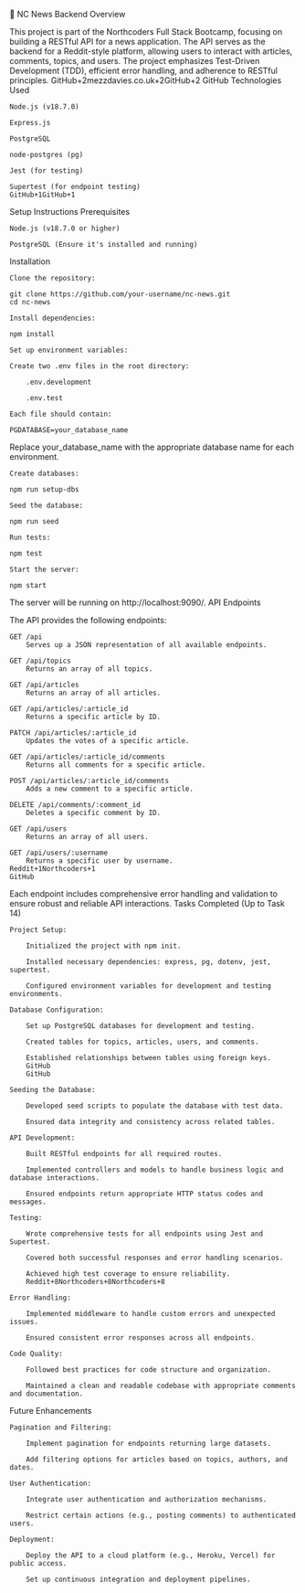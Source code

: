 📰 NC News Backend
Overview

This project is part of the Northcoders Full Stack Bootcamp, focusing on building a RESTful API for a news application. The API serves as the backend for a Reddit-style platform, allowing users to interact with articles, comments, topics, and users. The project emphasizes Test-Driven Development (TDD), efficient error handling, and adherence to RESTful principles.
GitHub+2mezzdavies.co.uk+2GitHub+2
GitHub
Technologies Used

    Node.js (v18.7.0)

    Express.js

    PostgreSQL

    node-postgres (pg)

    Jest (for testing)

    Supertest (for endpoint testing)
    GitHub+1GitHub+1

Setup Instructions
Prerequisites

    Node.js (v18.7.0 or higher)

    PostgreSQL (Ensure it's installed and running)

Installation

    Clone the repository:

    git clone https://github.com/your-username/nc-news.git
    cd nc-news

    Install dependencies:

    npm install

    Set up environment variables:

    Create two .env files in the root directory:

        .env.development

        .env.test

    Each file should contain:

    PGDATABASE=your_database_name

Replace your_database_name with the appropriate database name for each environment.

    Create databases:

    npm run setup-dbs

    Seed the database:

    npm run seed

    Run tests:

    npm test

    Start the server:

    npm start

The server will be running on http://localhost:9090/.
API Endpoints

The API provides the following endpoints:

    GET /api
        Serves up a JSON representation of all available endpoints.

    GET /api/topics
        Returns an array of all topics.

    GET /api/articles
        Returns an array of all articles.

    GET /api/articles/:article_id
        Returns a specific article by ID.

    PATCH /api/articles/:article_id
        Updates the votes of a specific article.

    GET /api/articles/:article_id/comments
        Returns all comments for a specific article.

    POST /api/articles/:article_id/comments
        Adds a new comment to a specific article.

    DELETE /api/comments/:comment_id
        Deletes a specific comment by ID.

    GET /api/users
        Returns an array of all users.

    GET /api/users/:username
        Returns a specific user by username.
    Reddit+1Northcoders+1
    GitHub

Each endpoint includes comprehensive error handling and validation to ensure robust and reliable API interactions.
Tasks Completed (Up to Task 14)

    Project Setup:

        Initialized the project with npm init.

        Installed necessary dependencies: express, pg, dotenv, jest, supertest.

        Configured environment variables for development and testing environments.

    Database Configuration:

        Set up PostgreSQL databases for development and testing.

        Created tables for topics, articles, users, and comments.

        Established relationships between tables using foreign keys.
        GitHub
        GitHub

    Seeding the Database:

        Developed seed scripts to populate the database with test data.

        Ensured data integrity and consistency across related tables.

    API Development:

        Built RESTful endpoints for all required routes.

        Implemented controllers and models to handle business logic and database interactions.

        Ensured endpoints return appropriate HTTP status codes and messages.

    Testing:

        Wrote comprehensive tests for all endpoints using Jest and Supertest.

        Covered both successful responses and error handling scenarios.

        Achieved high test coverage to ensure reliability.
        Reddit+8Northcoders+8Northcoders+8

    Error Handling:

        Implemented middleware to handle custom errors and unexpected issues.

        Ensured consistent error responses across all endpoints.

    Code Quality:

        Followed best practices for code structure and organization.

        Maintained a clean and readable codebase with appropriate comments and documentation.

Future Enhancements

    Pagination and Filtering:

        Implement pagination for endpoints returning large datasets.

        Add filtering options for articles based on topics, authors, and dates.

    User Authentication:

        Integrate user authentication and authorization mechanisms.

        Restrict certain actions (e.g., posting comments) to authenticated users.

    Deployment:

        Deploy the API to a cloud platform (e.g., Heroku, Vercel) for public access.

        Set up continuous integration and deployment pipelines.
